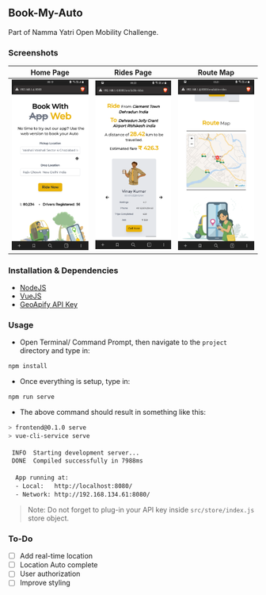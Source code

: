 ## Book-My-Auto
Part of Namma Yatri Open Mobility Challenge.


### Screenshots

Home Page                  |   Rides Page              |         Route Map
:-------------------------:|:-------------------------:|:-------------------------:
![](screenshots/s1.png)    |  ![](screenshots/s2.png)  |     ![](screenshots/s3.png)
 
### Installation & Dependencies

- [NodeJS](https://nodejs.org/en)
- [VueJS](https://vuejs.org/)
- [GeoApify API Key](https://www.geoapify.com/)

### Usage

- Open Terminal/ Command Prompt, then navigate to the `project` directory and type in:

```bash
npm install
```

- Once everything is setup, type in:

```bash
npm run serve
```

- The above command should result in something like this:

```bash
> frontend@0.1.0 serve
> vue-cli-service serve

 INFO  Starting development server...
 DONE  Compiled successfully in 7988ms

  App running at:
  - Local:   http://localhost:8080/ 
  - Network: http://192.168.134.61:8080/
```

> Note: Do not forget to plug-in your API key inside `src/store/index.js` store object.

### To-Do

- [ ] Add real-time location
- [ ] Location Auto complete
- [ ] User authorization
- [ ] Improve styling
